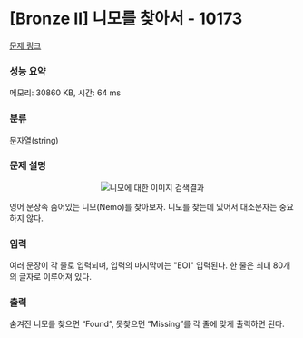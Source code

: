 # [Bronze II] 니모를 찾아서 - 10173 

[문제 링크](https://www.acmicpc.net/problem/10173) 

### 성능 요약

메모리: 30860 KB, 시간: 64 ms

### 분류

문자열(string)

### 문제 설명

<p style="text-align:center"><img alt="니모에 대한 이미지 검색결과" src=""></p>

<p>영어 문장속 숨어있는 니모(Nemo)를 찾아보자. 니모를 찾는데 있어서 대소문자는 중요하지 않다.</p>

### 입력 

 <p>여러 문장이 각 줄로 입력되며, 입력의 마지막에는 "EOI" 입력된다. 한 줄은 최대 80개의 글자로 이루어져 있다.</p>

### 출력 

 <p>숨겨진 니모를 찾으면 “Found”, 못찾으면 “Missing”를 각 줄에 맞게 출력하면 된다.</p>

